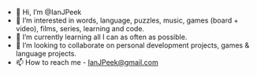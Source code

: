 - 👋 Hi, I’m @IanJPeek
- 👀 I’m interested in words, language, puzzles, music, games (board + video), films, series, learning and code.
- 🌱 I’m currently learning all I can as often as possible.
- 💞️ I’m looking to collaborate on personal development projects, games & language projects.
- 📫 How to reach me - IanJPeek@gmail.com

<!---
IanJPeek/IanJPeek is a ✨ special ✨ repository because its `README.md` (this file) appears on your GitHub profile.
You can click the Preview link to take a look at your changes.
--->
